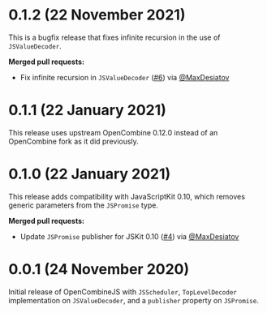 # 0.1.2 (22 November 2021)

This is a bugfix release that fixes infinite recursion in the use of `JSValueDecoder`.

**Merged pull requests:**

- Fix infinite recursion in `JSValueDecoder` ([#6](https://github.com/swiftwasm/OpenCombineJS/pull/6)) via [@MaxDesiatov](https://github.com/MaxDesiatov)

# 0.1.1 (22 January 2021)

This release uses upstream OpenCombine 0.12.0 instead of an OpenCombine fork as it did previously.

# 0.1.0 (22 January 2021)

This release adds compatibility with JavaScriptKit 0.10, which removes generic parameters from the
`JSPromise` type.

**Merged pull requests:**

- Update `JSPromise` publisher for JSKit 0.10 ([#4](https://github.com/swiftwasm/OpenCombineJS/pull/4)) via [@MaxDesiatov](https://github.com/MaxDesiatov)

# 0.0.1 (24 November 2020)

Initial release of OpenCombineJS with `JSScheduler`, `TopLevelDecoder` implementation on
`JSValueDecoder`, and a `publisher` property on `JSPromise`.
